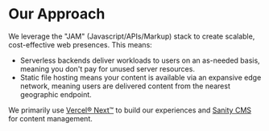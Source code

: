 # Our Approach

We leverage the "JAM" (Javascript/APIs/Markup) stack to create scalable, cost-effective web presences. This means:

- Serverless backends deliver workloads to users on an as-needed basis, meaning you don't pay for unused server resources.
- Static file hosting means your content is available via an expansive edge network, meaning users are delivered content from the nearest geographic endpoint.

We primarily use [Vercel® Next™️](https://vercel.com/solutions/nextjs) to build our experiences and [Sanity CMS](https://www.sanity.io/) for content management.
